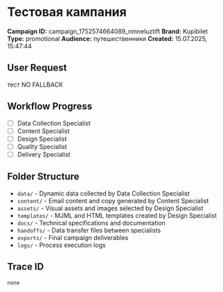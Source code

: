 # Тестовая кампания

**Campaign ID:** campaign_1752574664089_nmneluztift
**Brand:** Kupibilet
**Type:** promotional
**Audience:** путешественники
**Created:** 15.07.2025, 15:47:44

## User Request
тест NO FALLBACK

## Workflow Progress
- [ ] Data Collection Specialist
- [ ] Content Specialist  
- [ ] Design Specialist
- [ ] Quality Specialist
- [ ] Delivery Specialist

## Folder Structure

- `data/` - Dynamic data collected by Data Collection Specialist
- `content/` - Email content and copy generated by Content Specialist
- `assets/` - Visual assets and images selected by Design Specialist
- `templates/` - MJML and HTML templates created by Design Specialist
- `docs/` - Technical specifications and documentation
- `handoffs/` - Data transfer files between specialists
- `exports/` - Final campaign deliverables
- `logs/` - Process execution logs

## Trace ID
`none`
